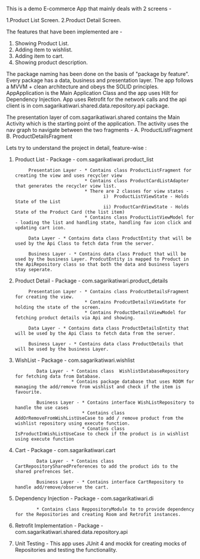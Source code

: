 This is a demo E-commerce App that mainly deals with 2 screens - 

1.Product List Screen.
2.Product Detail Screen.

The features that have been implemented are - 
1. Showing Product List.
2. Adding item to wishlist.
3. Adding item to cart.
4. Showing product description.

The package naming has been done on the basis of "package by feature". Every package has a data,
business and presentation layer. The app follows a MVVM + clean architecture and obeys the SOLID
principles. AppApplication is the Main Application Class and the app uses Hilt for Dependency
Injection. App uses Retrofit for the network calls and the api client is in
com.sagarikatiwari.shared.data.repository.api package.

The presentation layer of com.sagarikatiwari.shared contains the Main Activity which is the starting
point of the application. The activity uses the nav graph to navigate between the two fragments - 
A. ProductListFragment
B. ProductDetailsFragment

Lets try to understand the project in detail, feature-wise :

1. Product List - Package - com.sagarikatiwari.product_list

            Presentation Layer - * Contains class ProductListFragment for creating the view and uses recycler view
                                 * Contains class ProductCardListAdapter that generates the recycler view list. 
                                 * There are 2 classes for view states - 
                                        i)  ProductListViewState - Holds State of the List 
                                        ii) ProductCardViewState - Holds State of the Product Card (the list item)
                                 * Contains class ProductListViewModel for - loading the list and handling state, handling fav icon click and updating cart icon.

            Data Layer - * Contains data class ProductEntity that will be used by the Api Class to fetch data from the server. 

            Business Layer - * Contains data class Product that will be used by the business Layer. ProdcutEntity is mapped to Product in the ApiRepository class so that both the data and business layers stay seperate. 


2. Product Detail - Package -  com.sagarikatiwari.product_details 

            Presentation Layer - * Contains class ProdcutDetailsFragment for creating the view.
                                 * Contains ProdcutDetailsViewState for holding the state of the screen. 
                                 * Contains ProductDetailsViewModel for fetching product details via Api and showing. 

            Data Layer - * Contains data class ProductDetailsEntity that will be used by the Api Class to fetch data from the server.

            Business Layer - * Contains data class ProductDetails that will be used by the business Layer. 


4. WishList - Package - com.sagarikatiwari.wishlist

               Data Layer - * Contains class  WishlistDatabaseRepository for fetching data from Database.
                            * Contains package database that uses ROOM for managing the add/remove from wishlist and check if the item is favourite.

               Business Layer - * Contains interface WishListRepository to handle the use cases
                                * Contains class AddOrRemoveFromWishListUseCase to add / remove product from the wishlist repository using execute function.
                                * Conatins class IsProductInWishListUseCase to check if the product is in wishlist using execute function

5. Cart - Package - com.sagarikatiwari.cart 
   
               Data Layer - * Contains class CartRepositorySharedPreferences to add the product ids to the shared prefrences Set. 

               Business Layer - * Contains interface CartRepository to handle add/remove/observe the cart. 

6. Dependency Injection - Package - com.sagarikatiwari.di 

               * Contains class ReppositoryModule to to provide dependency for the Repositories and creating Room and Retrofit instances. 


7. Retrofit Implementation - Package - com.sagarikatiwari.shared.data.repository.api

8. Unit Testing - This app uses JUnit 4 and mockk for creating mocks of Repositories and testing the functionality. 



 
